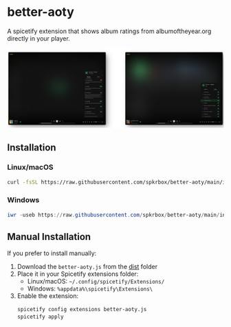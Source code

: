 # better-aoty

A spicetify extension that shows album ratings from albumoftheyear.org directly in your player.

![better-aoty preview](./assets/preview.webp)

## Installation

### Linux/macOS

```bash
curl -fsSL https://raw.githubusercontent.com/spkrbox/better-aoty/main/install.sh | sh
```

### Windows

```powershell
iwr -useb https://raw.githubusercontent.com/spkrbox/better-aoty/main/install.ps1 | iex
```

## Manual Installation

If you prefer to install manually:

1. Download the `better-aoty.js` from the [dist](https://github.com/spkrbox/better-aoty/tree/master/dist) folder
2. Place it in your Spicetify extensions folder:
    - Linux/macOS: `~/.config/spicetify/Extensions/`
    - Windows: `%appdata%\spicetify\Extensions\`
3. Enable the extension:
    ```bash
    spicetify config extensions better-aoty.js
    spicetify apply
    ```
